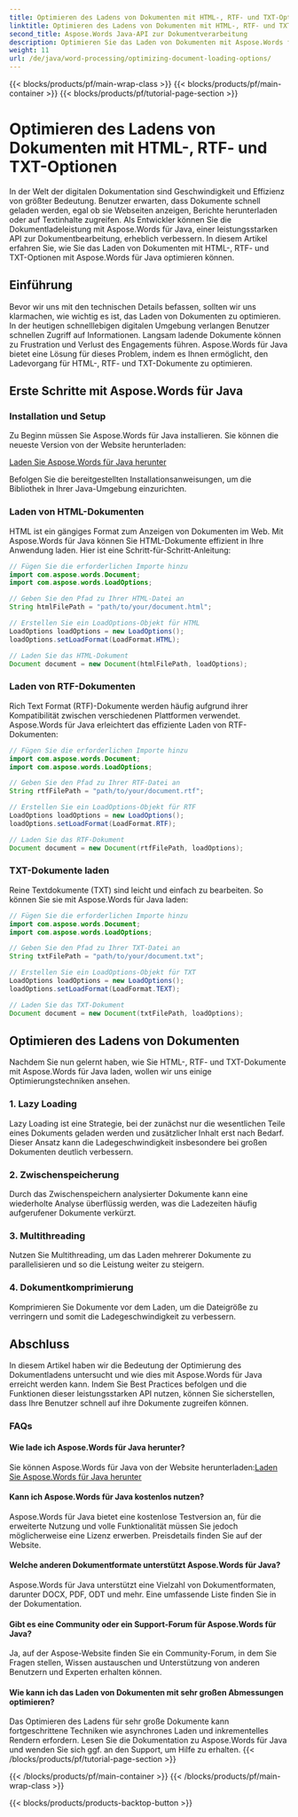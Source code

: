 ```yaml
---
title: Optimieren des Ladens von Dokumenten mit HTML-, RTF- und TXT-Optionen
linktitle: Optimieren des Ladens von Dokumenten mit HTML-, RTF- und TXT-Optionen
second_title: Aspose.Words Java-API zur Dokumentverarbeitung
description: Optimieren Sie das Laden von Dokumenten mit Aspose.Words für Java. Verbessern Sie Geschwindigkeit und Effizienz für HTML-, RTF- und TXT-Dateien. Steigern Sie noch heute das Benutzererlebnis!
weight: 11
url: /de/java/word-processing/optimizing-document-loading-options/
---
```


{{< blocks/products/pf/main-wrap-class >}}
{{< blocks/products/pf/main-container >}}
{{< blocks/products/pf/tutorial-page-section >}}

# Optimieren des Ladens von Dokumenten mit HTML-, RTF- und TXT-Optionen


In der Welt der digitalen Dokumentation sind Geschwindigkeit und Effizienz von größter Bedeutung. Benutzer erwarten, dass Dokumente schnell geladen werden, egal ob sie Webseiten anzeigen, Berichte herunterladen oder auf Textinhalte zugreifen. Als Entwickler können Sie die Dokumentladeleistung mit Aspose.Words für Java, einer leistungsstarken API zur Dokumentbearbeitung, erheblich verbessern. In diesem Artikel erfahren Sie, wie Sie das Laden von Dokumenten mit HTML-, RTF- und TXT-Optionen mit Aspose.Words für Java optimieren können.

## Einführung

Bevor wir uns mit den technischen Details befassen, sollten wir uns klarmachen, wie wichtig es ist, das Laden von Dokumenten zu optimieren. In der heutigen schnelllebigen digitalen Umgebung verlangen Benutzer schnellen Zugriff auf Informationen. Langsam ladende Dokumente können zu Frustration und Verlust des Engagements führen. Aspose.Words für Java bietet eine Lösung für dieses Problem, indem es Ihnen ermöglicht, den Ladevorgang für HTML-, RTF- und TXT-Dokumente zu optimieren.

## Erste Schritte mit Aspose.Words für Java

### Installation und Setup

Zu Beginn müssen Sie Aspose.Words für Java installieren. Sie können die neueste Version von der Website herunterladen:

[Laden Sie Aspose.Words für Java herunter](https://releases.aspose.com/words/java/)

Befolgen Sie die bereitgestellten Installationsanweisungen, um die Bibliothek in Ihrer Java-Umgebung einzurichten.

### Laden von HTML-Dokumenten

HTML ist ein gängiges Format zum Anzeigen von Dokumenten im Web. Mit Aspose.Words für Java können Sie HTML-Dokumente effizient in Ihre Anwendung laden. Hier ist eine Schritt-für-Schritt-Anleitung:

```java
// Fügen Sie die erforderlichen Importe hinzu
import com.aspose.words.Document;
import com.aspose.words.LoadOptions;

// Geben Sie den Pfad zu Ihrer HTML-Datei an
String htmlFilePath = "path/to/your/document.html";

// Erstellen Sie ein LoadOptions-Objekt für HTML
LoadOptions loadOptions = new LoadOptions();
loadOptions.setLoadFormat(LoadFormat.HTML);

// Laden Sie das HTML-Dokument
Document document = new Document(htmlFilePath, loadOptions);
```

### Laden von RTF-Dokumenten

Rich Text Format (RTF)-Dokumente werden häufig aufgrund ihrer Kompatibilität zwischen verschiedenen Plattformen verwendet. Aspose.Words für Java erleichtert das effiziente Laden von RTF-Dokumenten:

```java
// Fügen Sie die erforderlichen Importe hinzu
import com.aspose.words.Document;
import com.aspose.words.LoadOptions;

// Geben Sie den Pfad zu Ihrer RTF-Datei an
String rtfFilePath = "path/to/your/document.rtf";

// Erstellen Sie ein LoadOptions-Objekt für RTF
LoadOptions loadOptions = new LoadOptions();
loadOptions.setLoadFormat(LoadFormat.RTF);

// Laden Sie das RTF-Dokument
Document document = new Document(rtfFilePath, loadOptions);
```

### TXT-Dokumente laden

Reine Textdokumente (TXT) sind leicht und einfach zu bearbeiten. So können Sie sie mit Aspose.Words für Java laden:

```java
// Fügen Sie die erforderlichen Importe hinzu
import com.aspose.words.Document;
import com.aspose.words.LoadOptions;

// Geben Sie den Pfad zu Ihrer TXT-Datei an
String txtFilePath = "path/to/your/document.txt";

// Erstellen Sie ein LoadOptions-Objekt für TXT
LoadOptions loadOptions = new LoadOptions();
loadOptions.setLoadFormat(LoadFormat.TEXT);

// Laden Sie das TXT-Dokument
Document document = new Document(txtFilePath, loadOptions);
```

## Optimieren des Ladens von Dokumenten

Nachdem Sie nun gelernt haben, wie Sie HTML-, RTF- und TXT-Dokumente mit Aspose.Words für Java laden, wollen wir uns einige Optimierungstechniken ansehen.

### 1. Lazy Loading

Lazy Loading ist eine Strategie, bei der zunächst nur die wesentlichen Teile eines Dokuments geladen werden und zusätzlicher Inhalt erst nach Bedarf. Dieser Ansatz kann die Ladegeschwindigkeit insbesondere bei großen Dokumenten deutlich verbessern.

### 2. Zwischenspeicherung

Durch das Zwischenspeichern analysierter Dokumente kann eine wiederholte Analyse überflüssig werden, was die Ladezeiten häufig aufgerufener Dokumente verkürzt.

### 3. Multithreading

Nutzen Sie Multithreading, um das Laden mehrerer Dokumente zu parallelisieren und so die Leistung weiter zu steigern.

### 4. Dokumentkomprimierung

Komprimieren Sie Dokumente vor dem Laden, um die Dateigröße zu verringern und somit die Ladegeschwindigkeit zu verbessern.

## Abschluss

In diesem Artikel haben wir die Bedeutung der Optimierung des Dokumentladens untersucht und wie dies mit Aspose.Words für Java erreicht werden kann. Indem Sie Best Practices befolgen und die Funktionen dieser leistungsstarken API nutzen, können Sie sicherstellen, dass Ihre Benutzer schnell auf ihre Dokumente zugreifen können.

### FAQs

#### Wie lade ich Aspose.Words für Java herunter?

 Sie können Aspose.Words für Java von der Website herunterladen:[Laden Sie Aspose.Words für Java herunter](https://releases.aspose.com/words/java/)

#### Kann ich Aspose.Words für Java kostenlos nutzen?

Aspose.Words für Java bietet eine kostenlose Testversion an, für die erweiterte Nutzung und volle Funktionalität müssen Sie jedoch möglicherweise eine Lizenz erwerben. Preisdetails finden Sie auf der Website.

#### Welche anderen Dokumentformate unterstützt Aspose.Words für Java?

Aspose.Words für Java unterstützt eine Vielzahl von Dokumentformaten, darunter DOCX, PDF, ODT und mehr. Eine umfassende Liste finden Sie in der Dokumentation.

#### Gibt es eine Community oder ein Support-Forum für Aspose.Words für Java?

Ja, auf der Aspose-Website finden Sie ein Community-Forum, in dem Sie Fragen stellen, Wissen austauschen und Unterstützung von anderen Benutzern und Experten erhalten können.

#### Wie kann ich das Laden von Dokumenten mit sehr großen Abmessungen optimieren?

Das Optimieren des Ladens für sehr große Dokumente kann fortgeschrittene Techniken wie asynchrones Laden und inkrementelles Rendern erfordern. Lesen Sie die Dokumentation zu Aspose.Words für Java und wenden Sie sich ggf. an den Support, um Hilfe zu erhalten.
{{< /blocks/products/pf/tutorial-page-section >}}

{{< /blocks/products/pf/main-container >}}
{{< /blocks/products/pf/main-wrap-class >}}

{{< blocks/products/products-backtop-button >}}
